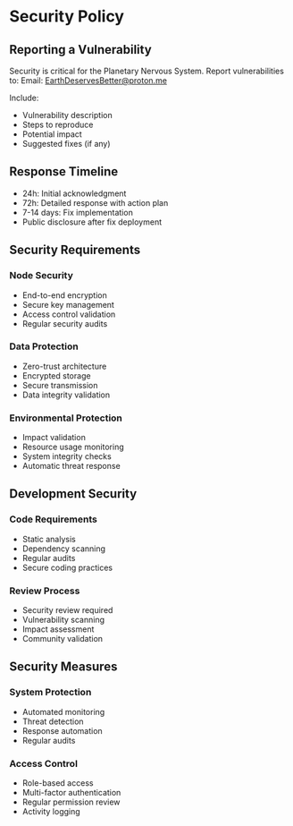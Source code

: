 # Security Policy

## Reporting a Vulnerability

Security is critical for the Planetary Nervous System. Report vulnerabilities to:
Email: EarthDeservesBetter@proton.me

Include:
- Vulnerability description
- Steps to reproduce
- Potential impact
- Suggested fixes (if any)

## Response Timeline
- 24h: Initial acknowledgment
- 72h: Detailed response with action plan
- 7-14 days: Fix implementation
- Public disclosure after fix deployment

## Security Requirements

### Node Security
- End-to-end encryption
- Secure key management
- Access control validation
- Regular security audits

### Data Protection
- Zero-trust architecture
- Encrypted storage
- Secure transmission
- Data integrity validation

### Environmental Protection
- Impact validation
- Resource usage monitoring
- System integrity checks
- Automatic threat response

## Development Security

### Code Requirements
- Static analysis
- Dependency scanning
- Regular audits
- Secure coding practices

### Review Process
- Security review required
- Vulnerability scanning
- Impact assessment
- Community validation

## Security Measures

### System Protection
- Automated monitoring
- Threat detection
- Response automation
- Regular audits

### Access Control
- Role-based access
- Multi-factor authentication
- Regular permission review
- Activity logging
